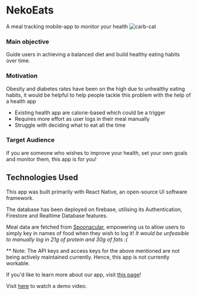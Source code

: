 # NekoEats
A meal tracking mobile-app to monitor your health 
![carb-cat](https://user-images.githubusercontent.com/85179318/218497377-f93766ea-9ad8-4ed2-a05d-f6090a3df60e.png)

### Main objective
Guide users in achieving a balanced diet and build healthy eating habits over time.

### Motivation
Obesity and diabetes rates have been on the high due to unhealthy eating habits, it would be helpful to help people tackle this problem with the help of a health app
* Existing health app are calorie-based which could be a trigger 
* Requires more effort as user logs in their meal manually 
* Struggle with deciding what to eat all the time 

### Target Audience
If you are someone who wishes to improve your health, set your own goals and monitor them, this app is for you! 

## Technologies Used 
This app was built primarily with React Native, an open-source UI software framework. 

The database has been deployed on firebase, utilising its Authentication, Firestore and Realtime Database features. 

Meal data are fetched from [Spoonacular](https://spoonacular.com/food-api), empowering us to allow users to simply key in names of food when they wish to log it! _It would be unfeasible to manually log in 21g of protein and 30g of fats :(_

** Note: The API keys and access keys for the above mentioned are not being actively maintained currently. Hence, this app is not currently workable. 

If you'd like to learn more about our app, visit [this page](https://docs.google.com/document/d/123De6fI9eUhHvqohhgKPwbUixStBXJfkRS6vsNYA4l4/edit)! 

Visit [here](https://drive.google.com/drive/u/0/folders/1jXRoub1QmfvPW-dnK-e2OS4whDQuUC2g) to watch a demo video. 

